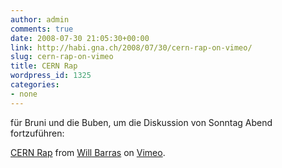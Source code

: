 ```yaml
---
author: admin
comments: true
date: 2008-07-30 21:05:30+00:00
link: http://habi.gna.ch/2008/07/30/cern-rap-on-vimeo/
slug: cern-rap-on-vimeo
title: CERN Rap
wordpress_id: 1325
categories:
- none
---
```


für Bruni und die Buben, um die Diskussion von Sonntag Abend fortzuführen: 

				  
[CERN Rap](http://www.vimeo.com/1431471?pg=embed&sec=1431471) from [Will Barras](http://www.vimeo.com/user640443?pg=embed&sec=1431471) on [Vimeo](http://vimeo.com?pg=embed&sec=1431471).
